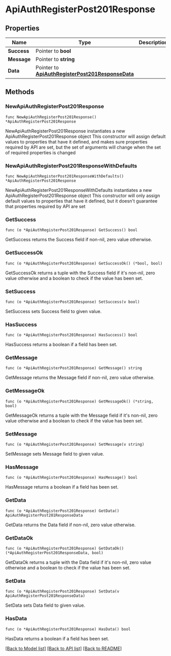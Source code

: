# ApiAuthRegisterPost201Response

## Properties

Name | Type | Description | Notes
------------ | ------------- | ------------- | -------------
**Success** | Pointer to **bool** |  | [optional] 
**Message** | Pointer to **string** |  | [optional] 
**Data** | Pointer to [**ApiAuthRegisterPost201ResponseData**](ApiAuthRegisterPost201ResponseData.md) |  | [optional] 

## Methods

### NewApiAuthRegisterPost201Response

`func NewApiAuthRegisterPost201Response() *ApiAuthRegisterPost201Response`

NewApiAuthRegisterPost201Response instantiates a new ApiAuthRegisterPost201Response object
This constructor will assign default values to properties that have it defined,
and makes sure properties required by API are set, but the set of arguments
will change when the set of required properties is changed

### NewApiAuthRegisterPost201ResponseWithDefaults

`func NewApiAuthRegisterPost201ResponseWithDefaults() *ApiAuthRegisterPost201Response`

NewApiAuthRegisterPost201ResponseWithDefaults instantiates a new ApiAuthRegisterPost201Response object
This constructor will only assign default values to properties that have it defined,
but it doesn't guarantee that properties required by API are set

### GetSuccess

`func (o *ApiAuthRegisterPost201Response) GetSuccess() bool`

GetSuccess returns the Success field if non-nil, zero value otherwise.

### GetSuccessOk

`func (o *ApiAuthRegisterPost201Response) GetSuccessOk() (*bool, bool)`

GetSuccessOk returns a tuple with the Success field if it's non-nil, zero value otherwise
and a boolean to check if the value has been set.

### SetSuccess

`func (o *ApiAuthRegisterPost201Response) SetSuccess(v bool)`

SetSuccess sets Success field to given value.

### HasSuccess

`func (o *ApiAuthRegisterPost201Response) HasSuccess() bool`

HasSuccess returns a boolean if a field has been set.

### GetMessage

`func (o *ApiAuthRegisterPost201Response) GetMessage() string`

GetMessage returns the Message field if non-nil, zero value otherwise.

### GetMessageOk

`func (o *ApiAuthRegisterPost201Response) GetMessageOk() (*string, bool)`

GetMessageOk returns a tuple with the Message field if it's non-nil, zero value otherwise
and a boolean to check if the value has been set.

### SetMessage

`func (o *ApiAuthRegisterPost201Response) SetMessage(v string)`

SetMessage sets Message field to given value.

### HasMessage

`func (o *ApiAuthRegisterPost201Response) HasMessage() bool`

HasMessage returns a boolean if a field has been set.

### GetData

`func (o *ApiAuthRegisterPost201Response) GetData() ApiAuthRegisterPost201ResponseData`

GetData returns the Data field if non-nil, zero value otherwise.

### GetDataOk

`func (o *ApiAuthRegisterPost201Response) GetDataOk() (*ApiAuthRegisterPost201ResponseData, bool)`

GetDataOk returns a tuple with the Data field if it's non-nil, zero value otherwise
and a boolean to check if the value has been set.

### SetData

`func (o *ApiAuthRegisterPost201Response) SetData(v ApiAuthRegisterPost201ResponseData)`

SetData sets Data field to given value.

### HasData

`func (o *ApiAuthRegisterPost201Response) HasData() bool`

HasData returns a boolean if a field has been set.


[[Back to Model list]](../README.md#documentation-for-models) [[Back to API list]](../README.md#documentation-for-api-endpoints) [[Back to README]](../README.md)


